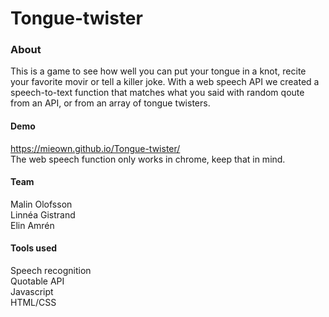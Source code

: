# Tongue-twister

### About
This is a game to see how well you can put your tongue in a knot, recite your favorite movir or tell a killer joke. 
With a web speech API we created a speech-to-text function that matches what you said with random qoute from an API, or from an array of tongue twisters. 

#### Demo
https://mieown.github.io/Tongue-twister/  
The web speech function only works in chrome, keep that in mind. 

#### Team
Malin Olofsson  
Linnéa Gistrand  
Elin Amrén

#### Tools used
Speech recognition  
Quotable API  
Javascript  
HTML/CSS  
